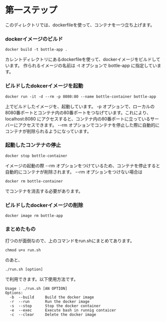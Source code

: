 # 第一ステップ
このディレクトリでは、dockerfileを使って、コンテナを一つ立ち上げます。

### dockerイメージのビルド
```
docker build -t bottle-app .
```
カレントディレクトリにあるdockerfileを使って、dockerイメージをビルドしています。
作られるイメージの名前は -t オプションで bottle-app に指定しています。

### ビルドしたdokcerイメージを起動
```
docker run -it -d --rm -p 8080:80 --name bottle-container bottle-app
```
上でビルドしたイメージを、起動しています。
-p オプションで、ローカルの8080番ポートとコンテナ内の80番ポートをつなげています。これにより、localhost:8080 にアクセスすると、コンテナ内の80番ポートに立っているサーバーにアクセスできます。
--rm オプションでコンテナを停止した際に自動的にコンテナが削除られるようになっています。

### 起動したコンテナの停止
```
docker stop bottle-container
```
イメージの起動の際 --rm オプションをつけているため、コンテナを停止すると自動的にコンテナが削除されます。
--rm オプションをつけない場合は
```
docker rm bottle-container
```
でコンテナを消去する必要があります。

### ビルドしたdockerイメージの削除
```
docker image rm bottle-app
```

### まとめたもの
打つのが面倒なので、上のコマンドをrun.shにまとめてあります。
```
chmod u+x run.sh
```
のあと、
```
./run.sh [option]
```
で利用できます。以下使用方法です。
```
Usage : ./run.sh [AN OPTION]
Options:
  -b  --build     Build the docker image
  -r  --run       Run the docker image
  -s  --stop      Stop the docker container
  -e  --exec      Execute bash in runnig contaicer
  -c  --clear     Delete the docker image
```